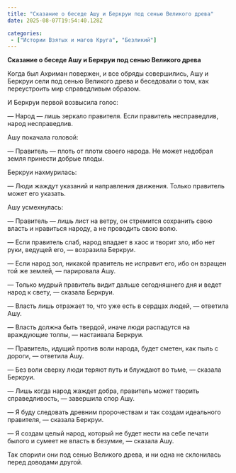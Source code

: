 ```yaml
---
title: "Сказание о беседе Ашу и Беркруи под сенью Великого древа"
date: 2025-08-07T19:54:40.128Z

categories:
 - ["Истории Взятых и магов Круга", "Безликий"]
---
```


**Сказание о беседе Ашу и Беркруи под сенью Великого древа**

Когда был Ахриман повержен, и все обряды совершились, Ашу и Беркруи сели
под сенью Великого древа и беседовали о том, как переустроить мир
справедливым образом.

И Беркруи первой возвысила голос:

— Народ — лишь зеркало правителя. Если правитель несправедлив, народ
несправедлив.

Ашу покачала головой:

— Правитель — плоть от плоти своего народа. Не может недобрая земля
принести добрые плоды.

Беркруи нахмурилась:

— Люди жаждут указаний и направления движения. Только правитель может
его указать.

Ашу усмехнулась:

— Правитель — лишь лист на ветру, он стремится сохранить свою власть и
нравиться народу, а не проводить свою волю.

— Если правитель слаб, народ впадает в хаос и творит зло, ибо нет руки,
ведущей его, — возразила Беркруи.

— Если народ зол, никакой правитель не исправит его, ибо он взращен той
же землей, — парировала Ашу.

— Только мудрый правитель видит дальше сегодняшнего дня и ведет народ к
свету, — сказала Беркруи.

— Власть лишь отражает то, что уже есть в сердцах людей, — ответила Ашу.

— Власть должна быть твердой, иначе люди распадутся на враждующие толпы,
— настаивала Беркруи.

— Правитель, идущий против воли народа, будет сметен, как пыль с дороги,
— ответила Ашу.

— Без воли сверху люди теряют путь и блуждают во тьме, — сказала
Беркруи.

— Лишь когда народ жаждет добра, правитель может творить справедливость,
— завершила спор Ашу.

— Я буду следовать древним пророчествам и так создам идеального
правителя, — сказала Беркруи.

— Я создам целый народ, который не будет нести на себе печати былого и
сумеет не впасть в безумие, — сказала Ашу.

Так спорили они под сенью Великого древа, и ни одна не склонилась перед
доводами другой.
